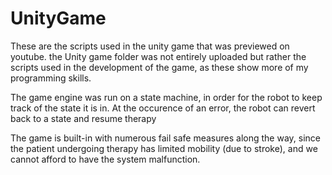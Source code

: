 # UnityGame

These are the scripts used in the unity game that was previewed on youtube. the Unity game folder was not entirely uploaded but rather the scripts used in the development of the game, as these show more of my programming skills.

The game engine was run on a state machine, in order for the robot to keep track of the state it is in. At the occurence of an error, the robot can revert back to a state and resume therapy

The game is built-in with numerous fail safe measures along the way, since the patient undergoing therapy has limited mobility (due to stroke), and we cannot afford to have the system malfunction.
